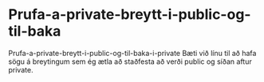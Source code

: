 # Prufa-a-private-breytt-i-public-og-til-baka
Prufa-a-private-breytt-i-public-og-til-baka-i-private
Bæti við línu til að hafa sögu á breytingum sem ég ætla að staðfesta að verði public og síðan aftur private.
